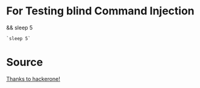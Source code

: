 # For Testing blind Command Injection 
&& sleep 5

`` `sleep 5` ``






# Source 
[Thanks to hackerone!](https://www.hackerone.com/blog/how-to-command-injections)
